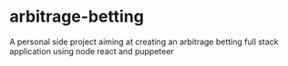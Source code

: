 # arbitrage-betting
A personal side project aiming at creating an arbitrage betting full stack application using node react and puppeteer
